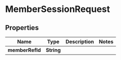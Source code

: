 

# MemberSessionRequest



## Properties

| Name | Type | Description | Notes |
|------------ | ------------- | ------------- | -------------|
|**memberRefId** | **String** |  |  |



